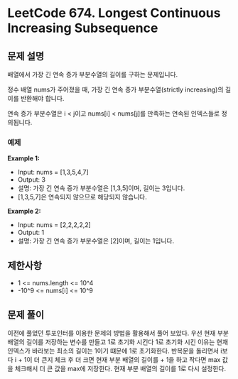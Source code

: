 # LeetCode 674. Longest Continuous Increasing Subsequence

## 문제 설명

배열에서 가장 긴 연속 증가 부분수열의 길이를 구하는 문제입니다.

정수 배열 nums가 주어졌을 때, 가장 긴 연속 증가 부분수열(strictly increasing)의 길이를 반환해야 합니다.

연속 증가 부분수열은 i < j이고 nums[i] < nums[j]를 만족하는 연속된 인덱스들로 정의됩니다.

### 예제

**Example 1:**

- Input: nums = [1,3,5,4,7]
- Output: 3
- 설명: 가장 긴 연속 증가 부분수열은 [1,3,5]이며, 길이는 3입니다.
- [1,3,5,7]은 연속되지 않으므로 해당되지 않습니다.

**Example 2:**

- Input: nums = [2,2,2,2,2]
- Output: 1
- 설명: 가장 긴 연속 증가 부분수열은 [2]이며, 길이는 1입니다.

## 제한사항

- 1 <= nums.length <= 10^4
- -10^9 <= nums[i] <= 10^9

## 문제 풀이

이전에 풀었던 투포인터를 이용한 문제의 방법을 활용해서 풀어 보았다.
우선 현재 부분 배열의 길이를 저장하는 변수를 만들고 1로 초기화 시킨다 1로 초기화 시킨 이유는 현재 인덱스가 바라보는 최소의 길이는 1이기 떄문에 1로 초기화한다.
반복문을 돌리면서 i보다 i + 1이 더 큰지 체크 후 더 크면 현재 부분 배열의 길이를 + 1을 하고 작다면 max 값을 체크해서 더 큰 값을 max에 저장한다. 현재 부분 배열의 길이를 1로 다시 설정한다.
